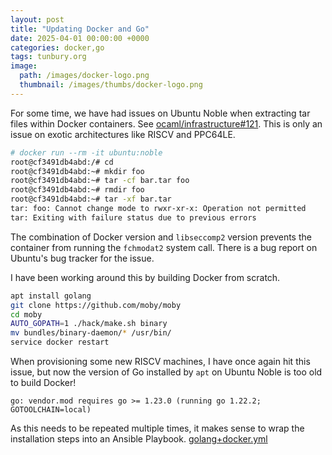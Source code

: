 ```yaml
---
layout: post
title: "Updating Docker and Go"
date: 2025-04-01 00:00:00 +0000
categories: docker,go
tags: tunbury.org
image:
  path: /images/docker-logo.png
  thumbnail: /images/thumbs/docker-logo.png
---
```


For some time, we have had issues on Ubuntu Noble when extracting
tar files within Docker containers. See
[ocaml/infrastructure#121](https://github.com/ocaml/infrastructure/issues/121).
This is only an issue on exotic architectures like RISCV and PPC64LE.

```sh
# docker run --rm -it ubuntu:noble
root@cf3491db4abd:/# cd
root@cf3491db4abd:~# mkdir foo
root@cf3491db4abd:~# tar -cf bar.tar foo
root@cf3491db4abd:~# rmdir foo
root@cf3491db4abd:~# tar -xf bar.tar
tar: foo: Cannot change mode to rwxr-xr-x: Operation not permitted
tar: Exiting with failure status due to previous errors
```

The combination of Docker version and `libseccomp2` version prevents
the container from running the `fchmodat2` system call. There is a
bug report on Ubuntu's bug tracker for the issue.

I have been working around this by building Docker from scratch.

```sh
apt install golang
git clone https://github.com/moby/moby
cd moby
AUTO_GOPATH=1 ./hack/make.sh binary
mv bundles/binary-daemon/* /usr/bin/
service docker restart
```

When provisioning some new RISCV machines, I have once again hit this
issue, but now the version of Go installed by `apt` on Ubuntu Noble is
too old to build Docker!

```
go: vendor.mod requires go >= 1.23.0 (running go 1.22.2; GOTOOLCHAIN=local)
```

As this needs to be repeated multiple times, it makes sense
to wrap the installation steps into an Ansible Playbook.
[golang+docker.yml](https://gist.github.com/mtelvers/ced9d981b9137c491c95780390ce802c)
